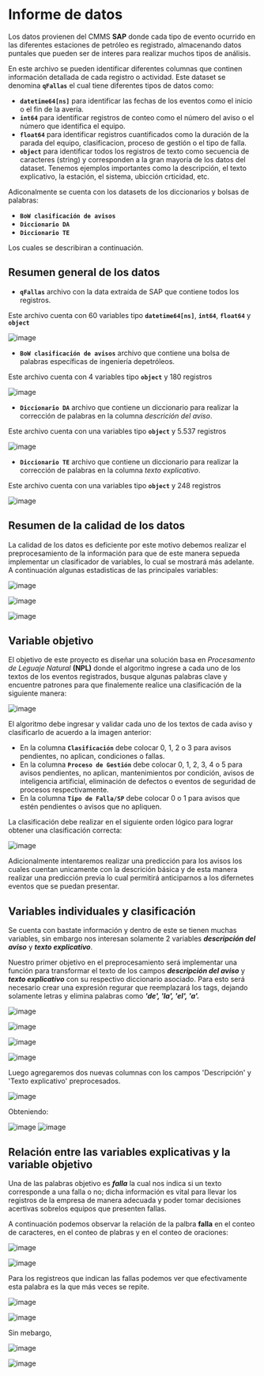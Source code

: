 # Informe de datos

Los datos provienen del CMMS **SAP** donde cada tipo de evento ocurrido en las diferentes estaciones de petróleo es registrado, almacenando datos puntales que pueden ser de interes para realizar muchos tipos de análisis.

En este archivo se pueden identificar diferentes columnas que continen información detallada de cada registro o actividad. Este dataset se denomina **`qFallas`** el cual tiene diferentes tipos de datos como:

*   **`datetime64[ns]`** para identificar las fechas de los eventos como el inicio o el fin de la avería.
*   **`int64`** para identificar registros de conteo como el número del aviso o el número que identifica el equipo.   
*   **`float64`** para identificar registros cuantificados como la duración de la parada del equipo, clasificacion, proceso de gestión o el tipo de falla.
*   **`object`** para identificar todos los registros de texto como secuencia de caracteres (string) y corresponden a la gran mayoría de los datos del dataset. Tenemos ejemplos importantes como la descripción, el texto explicativo, la estación, el sistema, ubicción crticidad, etc.

Adiconalmente se cuenta con los datasets de los diccionarios y bolsas de palabras:

*   **`BoW clasificación de avisos`** 
*   **`Diccionario DA`**
*   **`Diccionario TE`**

Los cuales se describiran a continuación.

## Resumen general de los datos 

*   **`qFallas`** archivo con la data extraída de SAP que contiene todos los registros.

Este archivo cuenta con 60 variables tipo **`datetime64[ns]`**, **`int64`**, **`float64`** y **`object`**

![image](https://user-images.githubusercontent.com/119147133/205520784-0739fce8-6364-4577-8043-983807ae45d4.png)

*   **`BoW clasificación de avisos`** archivo que contiene una bolsa de palabras específicas de ingeniería depetróleos.

Este archivo cuenta con 4 variables tipo **`object`** y 180 registros

![image](https://user-images.githubusercontent.com/119147133/205521213-7325a928-1822-418a-a9e1-e51daa9e3a44.png)

*   **`Diccionario DA`** archivo que contiene un diccionario para realizar la corrección de palabras en la columna *descrición del aviso*. 

Este archivo cuenta con una variables tipo **`object`** y 5.537 registros

![image](https://user-images.githubusercontent.com/119147133/205521238-c70da6b2-e070-4222-87ed-a40028f55f0e.png)

*   **`Diccionario TE`** archivo que contiene un diccionario para realizar la corrección de palabras en la columna *texto explicativo*. 

Este archivo cuenta con una variables tipo **`object`** y 248 registros

![image](https://user-images.githubusercontent.com/119147133/205521255-19c941eb-2695-4f2a-a900-402515521c88.png)

## Resumen de la calidad de los datos

La calidad de los datos es deficiente por este motivo debemos realizar el preprocesamiento de la información para que de este manera sepueda implementar un clasificador de variables, lo cual se mostrará más adelante. A continuación algunas estadisticas de las principales variables:

![image](https://user-images.githubusercontent.com/119147133/205522734-04c44523-2c0b-4a1d-8f52-79e065be1ec6.png)

![image](https://user-images.githubusercontent.com/119147133/205522749-27c862b0-3b90-497e-bd9b-ba4f2dcc4240.png)

![image](https://user-images.githubusercontent.com/119147133/205522753-1f07a3ae-f890-44a0-a707-56f6b9ec8e5b.png)

## Variable objetivo

El objetivo de este proyecto es diseñar una solución basa en *Procesamento de Leguaje Natural* **(NPL)** donde el algoritmo ingrese a cada uno de los textos de los eventos registrados, busque algunas palabras clave y encuentre patrones para que finalemente realice una clasificación de la siguiente manera:

![image](https://user-images.githubusercontent.com/119147133/205521661-d669ce31-588e-4e89-965e-967baafa19ab.png)

El algoritmo debe ingresar y validar cada uno de los textos de cada aviso y clasificarlo de acuerdo a la imagen anterior:

*   En la columna **`Clasificación`** debe colocar 0, 1, 2 o 3 para avisos pendientes, no aplican, condiciones o fallas.
*   En la columna **`Proceso de Gestión`** debe colocar 0, 1, 2, 3, 4 o 5 para avisos pendientes, no aplican, mantenimientos por condición, avisos de inteligencia artificial, eliminación de defectos o eventos de seguridad de procesos respectivamente.
*   En la columna **`Tipo de Falla/SP`** debe colocar 0 o 1 para avisos que estén pendientes o avisos que no apliquen.

La clasificación debe realizar en el siguiente orden lógico para lograr obtener una clasificación correcta:

![image](https://user-images.githubusercontent.com/119147133/205521667-4dda5a68-7549-43b9-9ec7-816d6a44f700.png)

Adicionalmente intentaremos realizar una predicción para los avisos los cuales cuentan unicamente con la descrición básica y de esta manera realizar una predicción previa lo cual permitirá anticiparnos a los difernetes eventos que se puedan presentar.

## Variables individuales y clasificación

Se cuenta con bastate información y dentro de este se tienen muchas variables, sin embargo nos interesan solamente 2 variables ***descripción del aviso*** y  ***texto explicativo***.

Nuestro primer objetivo en el preprocesamiento será implementar una función para transformar el texto de los campos ***descripción del aviso*** y ***texto explicativo*** con su respectivo diccionario asociado. Para esto será necesario crear una expresión regurar que reemplazará los tags, dejando solamente letras y elimina palabras como ***'de', 'la', 'el', 'a'.***  

![image](https://user-images.githubusercontent.com/119147133/205523409-6a94d3d8-0f27-4a6d-9ce2-03004e565d22.png)

![image](https://user-images.githubusercontent.com/119147133/205523431-2343a1fe-3a35-4aae-84e5-aa1122f0f641.png)

![image](https://user-images.githubusercontent.com/119147133/205523450-c3e75d88-2f48-4fe7-8fd1-3726dfdfcc55.png)

![image](https://user-images.githubusercontent.com/119147133/205523467-4e0d906c-4032-4ca3-b065-9c7d3a2f85c7.png)

Luego agregaremos dos nuevas columnas con los campos 'Descripción' y 'Texto explicativo' preprocesados.

![image](https://user-images.githubusercontent.com/119147133/205523503-afe4f2f7-e8b5-4d0d-8356-15d671c5ddf3.png)

Obteniendo:

![image](https://user-images.githubusercontent.com/119147133/205523516-9597e0e6-bc4e-464b-b25e-a3925ab27964.png) ![image](https://user-images.githubusercontent.com/119147133/205523528-9b0bf08a-b37e-42c4-8b5a-3315f0988460.png)

## Relación entre las variables explicativas y la variable objetivo

Una de las palabras objetivo es ***falla*** la cual nos indica si un texto corresponde a una falla o no; dicha información es vital para llevar los registros de la empresa de manera adecuada y poder tomar decisiones acertivas sobrelos equipos que presenten fallas. 

A continuación podemos observar la relación de la palbra **falla** en el conteo de caracteres, en el conteo de plabras y en el conteo de oraciones:

![image](https://user-images.githubusercontent.com/119147133/205522757-1adc91df-b7c7-430a-ada9-d344bc546abb.png)

![image](https://user-images.githubusercontent.com/119147133/205522820-1fc82d19-cb16-4178-be46-650f1e2ed6d0.png)

Para los registreos que indican las fallas podemos ver que efectivamente esta palabra es la que más veces se repite.

![image](https://user-images.githubusercontent.com/119147133/205522880-78a2cc84-3f68-49b1-a5fa-c302af5d57f8.png)

![image](https://user-images.githubusercontent.com/119147133/205522833-f337a1fa-0310-441d-a06e-299b995c3f26.png)

Sin mebargo, 

![image](https://user-images.githubusercontent.com/119147133/205522870-28159c6c-d2c8-4ef0-8e5b-9ea4696d262d.png)

![image](https://user-images.githubusercontent.com/119147133/205522855-ad3d56a1-9dff-45b2-9db7-99093cfbc498.png)
